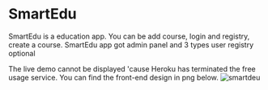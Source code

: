 # SmartEdu
SmartEdu is a education app. You can be add course, login and registry, create a course. SmartEdu app got admin panel and 3 types user registry optional

The live demo cannot be displayed 'cause Heroku has terminated the free usage service. You can find the front-end design in png below.
![smartdeu](https://user-images.githubusercontent.com/75574405/209445362-b04fa54e-35fd-46fe-8848-de0399a122db.PNG)
